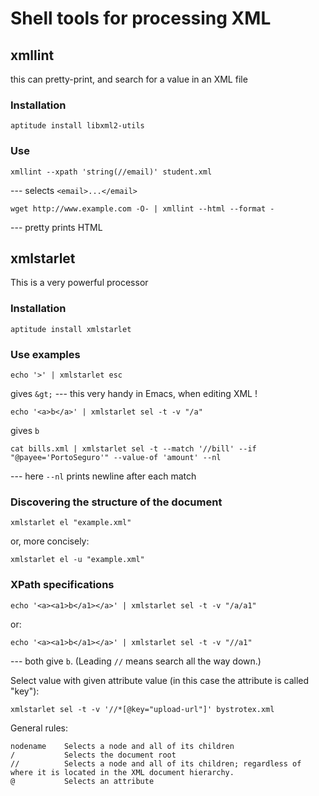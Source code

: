 # Shell tools for processing XML

## xmllint

this can pretty-print, and search for a value in an XML file

### Installation

    aptitude install libxml2-utils

### Use

    xmllint --xpath 'string(//email)' student.xml

--- selects `<email>...</email>`

    wget http://www.example.com -O- | xmllint --html --format -

--- pretty prints HTML 


## xmlstarlet

This is a very powerful processor

### Installation

    aptitude install xmlstarlet

### Use examples

    echo '>' | xmlstarlet esc 

gives `&gt;` --- this very handy in Emacs, when editing XML !

    echo '<a>b</a>' | xmlstarlet sel -t -v "/a"

gives `b`

    cat bills.xml | xmlstarlet sel -t --match '//bill' --if "@payee='PortoSeguro'" --value-of 'amount' --nl

--- here `--nl` prints newline after each match

### Discovering the structure of the document

    xmlstarlet el "example.xml"

or, more concisely:

    xmlstarlet el -u "example.xml"


### XPath specifications 

    echo '<a><a1>b</a1></a>' | xmlstarlet sel -t -v "/a/a1"

or:

    echo '<a><a1>b</a1></a>' | xmlstarlet sel -t -v "//a1"

--- both give `b`. (Leading `//` means search all the way down.)

Select value with given attribute value (in this case the attribute is called "key"):

    xmlstarlet sel -t -v '//*[@key="upload-url"]' bystrotex.xml

General rules:

    nodename	Selects a node and all of its children
    /	        Selects the document root
    //	        Selects a node and all of its children; regardless of where it is located in the XML document hierarchy.
    @	        Selects an attribute
